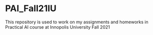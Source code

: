 # PAI_Fall21IU
This repository is used to work on my assignments and homeworks in Practical AI course at Innopolis University Fall 2021
